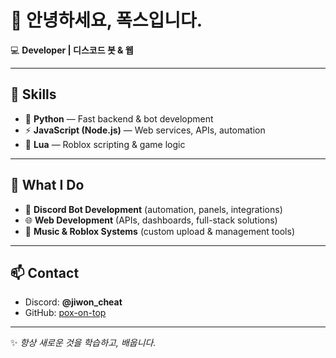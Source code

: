 # 👋 안녕하세요, 폭스입니다.

💻 **Developer | 디스코드 봇 & 웹**

---

## 🚀 Skills
- 🐍 **Python** — Fast backend & bot development  
- ⚡ **JavaScript (Node.js)** — Web services, APIs, automation  
- 🌙 **Lua** — Roblox scripting & game logic  

---

## 🔧 What I Do
- 🤖 **Discord Bot Development** (automation, panels, integrations)  
- 🌐 **Web Development** (APIs, dashboards, full-stack solutions)  
- 🎵 **Music & Roblox Systems** (custom upload & management tools)  

---

## 📫 Contact
- Discord: **@jiwon_cheat**  
- GitHub: [pox-on-top](https://github.com/pox-on-top)  

---
✨ *항상 새로운 것을 학습하고, 배웁니다.*  
